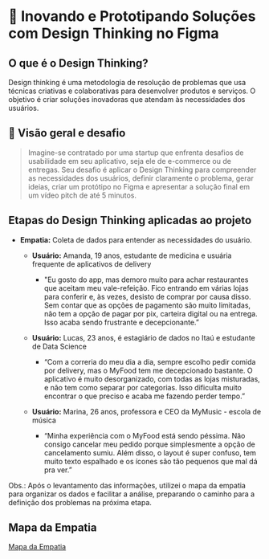 # 🎯 Inovando e Prototipando Soluções com Design Thinking no Figma

## O que é o Design Thinking?
Design thinking é uma metodologia de resolução de problemas que usa técnicas criativas e colaborativas para desenvolver produtos e serviços. O objetivo é criar soluções inovadoras que atendam às necessidades dos usuários. 

## 📌 Visão geral e desafio 
> Imagine-se contratado por uma startup que enfrenta desafios de usabilidade em seu aplicativo, seja ele de e-commerce ou de entregas. Seu desafio é aplicar o Design Thinking para compreender as necessidades dos usuários, definir claramente o problema, gerar ideias, criar um protótipo no Figma e apresentar a solução final em um vídeo pitch de até 5 minutos.

## Etapas do Design Thinking aplicadas ao projeto
- **Empatia:** Coleta de dados para entender as necessidades do usuário. 
   - **Usuário:** Amanda, 19 anos, estudante de medicina e usuária frequente de
aplicativos de delivery
     - "Eu gosto do app, mas demoro muito para achar restaurantes que
        aceitam meu vale-refeição. Fico entrando em várias lojas para conferir e,
        às vezes, desisto de comprar por causa disso. Sem contar que as opções
        de pagamento são muito limitadas, não tem a opção de pagar por pix,
        carteira digital ou na entrega. Isso acaba sendo frustrante e
        decepcionante.”

   - **Usuário:** Lucas, 23 anos, é estagiário de dados no Itaú e estudante de Data
Science 
     - “Com a correria do meu dia a dia, sempre escolho pedir comida por
        delivery, mas o MyFood tem me decepcionado bastante. O aplicativo é
        muito desorganizado, com todas as lojas misturadas, e não tem como
        separar por categorias. Isso dificulta muito encontrar o que preciso e
        acaba me fazendo perder tempo.”

   - **Usuário:** Marina, 26 anos, professora e CEO da MyMusic - escola de música
     - “Minha experiência com o MyFood está sendo péssima. Não consigo
        cancelar meu pedido porque simplesmente a opção de cancelamento
        sumiu. Além disso, o layout é super confuso, tem muito texto espalhado
        e os ícones são tão pequenos que mal dá pra ver.” 

Obs.: Após o levantamento das informações, utilizei o mapa da empatia para organizar
os dados e facilitar a análise, preparando o caminho para a definição dos problemas na
próxima etapa. 

## Mapa da Empatia
[Mapa da Empatia](img01.png)
